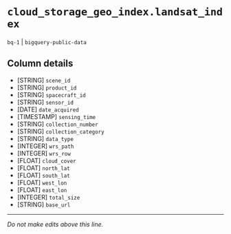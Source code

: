 # `cloud_storage_geo_index.landsat_index`
`bq-1` | `bigquery-public-data`

## Column details
* [STRING]    `scene_id`
* [STRING]    `product_id`
* [STRING]    `spacecraft_id`
* [STRING]    `sensor_id`
* [DATE]      `date_acquired`
* [TIMESTAMP] `sensing_time`
* [STRING]    `collection_number`
* [STRING]    `collection_category`
* [STRING]    `data_type`
* [INTEGER]   `wrs_path`
* [INTEGER]   `wrs_row`
* [FLOAT]     `cloud_cover`
* [FLOAT]     `north_lat`
* [FLOAT]     `south_lat`
* [FLOAT]     `west_lon`
* [FLOAT]     `east_lon`
* [INTEGER]   `total_size`
* [STRING]    `base_url`

-------------------------------------------------------------------------------
*Do not make edits above this line.*
